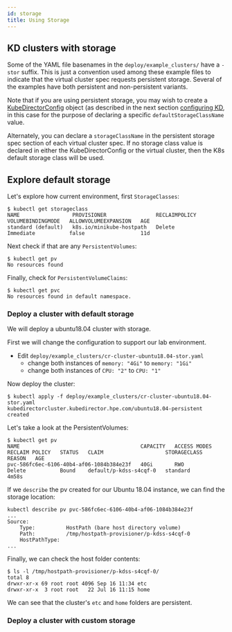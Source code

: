 ```yaml
---
id: storage 
title: Using Storage
---
```


## KD clusters with storage

Some of the YAML file basenames in the `deploy/example_clusters/` have a `-stor` suffix. This is just a convention used among these example files to indicate that the virtual cluster spec requests persistent storage. Several of the examples have both persistent and non-persistent variants.

Note that if you are using persistent storage, you may wish to create a [KubeDirectorConfig](https://github.com/bluek8s/kubedirector/wiki/KubeDirectorConfig-Definition) object (as described in the next section [configuring KD](configuring), in this case for the purpose of declaring a specific `defaultStorageClassName` value.

Alternately, you can declare a `storageClassName` in the persistent storage spec section of each virtual cluster spec. If no storage class value is declared in either the KubeDirectorConfig or the virtual cluster, then the K8s default storage class will be used.


## Explore default storage

Let's explore how current environment, first `StorageClasses`:

```
$ kubectl get storageclass
NAME                 PROVISIONER                RECLAIMPOLICY   VOLUMEBINDINGMODE   ALLOWVOLUMEEXPANSION   AGE
standard (default)   k8s.io/minikube-hostpath   Delete          Immediate           false                  11d
```

Next check if that are any `PersistentVolumes`:

```
$ kubectl get pv
No resources found
```

Finally, check for `PersistentVolumeClaims`:

```
$ kubectl get pvc
No resources found in default namespace.
```

### Deploy a cluster with default storage

We will deploy a ubuntu18.04 cluster with storage.

First we will change the configuration to support our lab environment.

- Edit `deploy/example_clusters/cr-cluster-ubuntu18.04-stor.yaml` 
  - change both instances of `memory: "4Gi"` to `memory: "1Gi"` 
  - change both instances of `CPU: "2"` to `CPU: "1"`

Now deploy the cluster:

```
$ kubectl apply -f deploy/example_clusters/cr-cluster-ubuntu18.04-stor.yaml
kubedirectorcluster.kubedirector.hpe.com/ubuntu18.04-persistent created
```

Let's take a look at the PersistentVolumes:

```
$ kubectl get pv
NAME                                       CAPACITY   ACCESS MODES   RECLAIM POLICY   STATUS   CLAIM                    STORAGECLASS   REASON   AGE
pvc-586fc6ec-6106-40b4-af06-1084b384e23f   40Gi       RWO            Delete           Bound    default/p-kdss-s4cqf-0   standard                4m58s
```

If we `describe` the pv created for our Ubuntu 18.04 instance, we can find the storage location:

```
kubectl describe pv pvc-586fc6ec-6106-40b4-af06-1084b384e23f
...
Source:
    Type:          HostPath (bare host directory volume)
    Path:          /tmp/hostpath-provisioner/p-kdss-s4cqf-0
    HostPathType:  
...
```

Finally, we can check the host folder contents:

```
$ ls -l /tmp/hostpath-provisioner/p-kdss-s4cqf-0/
total 8
drwxr-xr-x 69 root root 4096 Sep 16 11:34 etc
drwxr-xr-x  3 root root   22 Jul 16 11:15 home
```

We can see that the cluster's `etc` and `home` folders are persistent.

### Deploy a cluster with custom storage